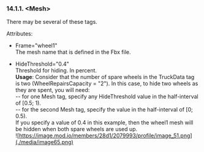 ### 14.1.1. \<Mesh\>

There may be several of these tags.

Attributes:

-   Frame=\"wheel1\"\
    The mesh name that is defined in the Fbx file.


-   HideThreshold=\"0.4\"\
    Threshold for hiding. In percent.\
    **Usage**: Consider that the number of spare wheels in the TruckData tag is two (WheelRepairsCapacity = \"2\"). In this case, to hide two wheels as they are spent, you will need:\
    \-- for one Mesh tag, specify any HideThreshold value in the half-interval of \[0.5; 1).\
    \-- for the second Mesh tag, specify the value in the half-interval of \[0; 0.5).\
    If you specify a value of 0.4 in this example, then the wheel1 mesh will be hidden when both spare wheels are used up.\
    ![https://image.mod.io/members/28d1/2079993/profile/image_51.png](./media/image65.png)

